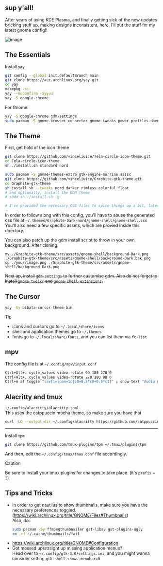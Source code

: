 ## sup y'all!
After years of using KDE Plasma, and finally getting sick of the new updates bricking stuff up, making designs inconsistent, here, I'll put the stuff for my latest gnome config!!

![image](https://github.com/BillyDoesDev/dotfiles/assets/64155209/0caa0533-1ddb-470f-b1fd-9cdd67907109)


## The Essentials

Install `yay`
```sh
git config --global init.defaultBranch main
git clone https://aur.archlinux.org/yay.git
cd yay
makepkg -si
yay --noconfirm -Syyuu
yay -S google-chrome
```

For Gnome:
```sh
yay -S google-chrome gdm-settings
sudo pacman -S gnome-browser-connector gnome-tweaks power-profiles-daemon network-manager-applet networkmanager-openvpn
```

## The Theme

First, get hold of the icon theme
```sh
git clone https://github.com/vinceliuice/Tela-circle-icon-theme.git
cd Tela-circle-icon-theme
sh ./install.sh standard nord
```

```sh
sudo pacman -S gnome-themes-extra gtk-engine-murrine sassc
git clone https://github.com/vinceliuice/Graphite-gtk-theme.git
cd Graphite-gtk-theme
sh install.sh --tweaks nord darker rimless colorful float
# and optionally, install the GDM theme
# sudo sh ./install.sh -g

# I've provided the necessary CSS files to spice things up a bit, later in this directory
```
In order to follow along with this config, you'll have to abuse the generated css file at `~/.themes/Graphite-Dark-nord/gnome-shell/gnome-shell.css`</br>
You'll also need a few specific assets, which are provied inside this directory.

You can also patch up the gdm install script to throw in your own background. After cloning, 
```
mv ./Graphite-gtk-theme/src/assets/gnome-shell/background-Dark.png ./Graphite-gtk-theme/src/assets/gnome-shell/background-Dark.bak.png
cp ./your/image.png ./Graphite-gtk-theme/src/assets/gnome-shell/background-Dark.png
```
~~Next up, install `gdm-settings` to further customise gdm. Also do not forget to install `gnome-tweaks` and `gnome-shell-extensions`.~~

## The Cursor
```sh
yay -Sy bibata-cursor-theme-bin
```
> [!TIP]
> - icons and cursors go to `~/.local/share/icons`
> - shell and application themes go to `~/.themes`
> - fonts go to `~/.local/share/fonts`, and you can list them via `fc-list`


## mpv
The config file is at `~/.config/mpv/input.conf`

```sh
Ctrl+Alt+. cycle_values video-rotate 90 180 270 0
Ctrl+Alt+, cycle_values video-rotate 270 180 90 0
Ctrl+m af toggle "lavfi=[pan=1c|c0=0.5*c0+0.5*c1]" ; show-text "Audio mix Mono Toggled."
```

## Alacritty and tmux
`~/.config/alacritty/alacritty.toml`</br>
This uses the catppuccin mocha theme, so make sure you have that
```sh
curl -LO --output-dir ~/.config/alacritty https://github.com/catppuccin/alacritty/raw/main/catppuccin-mocha.toml
```
<hr>

Install `tpm`
```sh
git clone https://github.com/tmux-plugins/tpm ~/.tmux/plugins/tpm
```
And then, edit the `~/.config/tmux/tmux.conf` file accordingly.</br>

> [!CAUTION]
> Be sure to install your tmux plugins for changes to take place. (it's `prefix` + `I`)


## Tips and Tricks
- In order to get nautilus to show thumbnails, make sure you have the necessary preferences toggled. (https://wiki.archlinux.org/title/GNOME/Files#Thumbnails)</br>
  Also, do:
  ```sh
  sudo pacman -Sy ffmpegthumbnailer gst-libav gst-plugins-ugly
  rm -rf ~/.cache/thumbnails/fail
  ```
- https://wiki.archlinux.org/title/GNOME#Configuration
- Got messed up/straight up missing application menus?</br>
  Head over to `~/.config/gtk-3.0/settings.ini`, and you might wanna consider setting `gtk-shell-shows-menubar=0`



